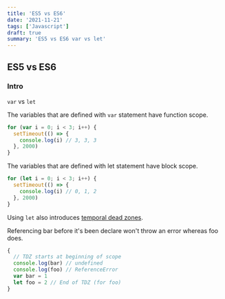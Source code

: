 ```yaml
---
title: 'ES5 vs ES6'
date: '2021-11-21'
tags: ['Javascript']
draft: true
summary: 'ES5 vs ES6 var vs let'
---
```


## ES5 vs ES6

### Intro

`var` vs `let`

The variables that are defined with `var` statement have function scope.

```js
for (var i = 0; i < 3; i++) {
  setTimeout(() => {
    console.log(i) // 3, 3, 3
  }, 2000)
}
```

The variables that are defined with let statement have block scope.

```js
for (let i = 0; i < 3; i++) {
  setTimeout(() => {
    console.log(i) // 0, 1, 2
  }, 2000)
}
```

Using `let` also introduces [temporal dead zones](https://developer.mozilla.org/en-US/docs/Web/JavaScript/Reference/Statements/let#temporal_dead_zone_tdz).

Referencing bar before it's been declare won't throw an error whereas foo does.

```js
{
  // TDZ starts at beginning of scope
  console.log(bar) // undefined
  console.log(foo) // ReferenceError
  var bar = 1
  let foo = 2 // End of TDZ (for foo)
}
```
